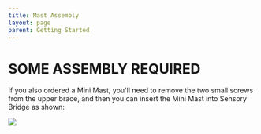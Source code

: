 ```yaml
---
title: Mast Assembly
layout: page
parent: Getting Started
---
```


# SOME ASSEMBLY REQUIRED

If you also ordered a Mini Mast, you'll need to remove the two small screws from the upper brace, and then you can insert the Mini Mast into Sensory Bridge as shown:

<img class="small-img" src="https://github.com/connornishijima/sensory_bridge_docs/blob/main/img/mast_insert.png?raw=true"/>
